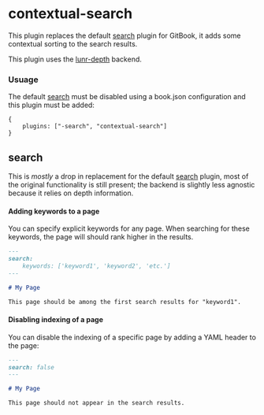 # contextual-search

This plugin replaces the default [search](https://github.com/GitbookIO/plugin-search) plugin for GitBook, it adds some contextual sorting to the search results.

This plugin uses the [lunr-depth](https://github.com/jrwells/gitbook-plugin-lunr-depth) backend.

### Usuage

The default [search](https://github.com/GitbookIO/plugin-search) must be disabled using a book.json configuration and this plugin must be added:

```
{
    plugins: ["-search", "contextual-search"]
}
```

## search

This is *mostly* a drop in replacement for the default [search](https://github.com/GitbookIO/plugin-search) plugin, most of the original functionality is still present;
the backend is slightly less agnostic because it relies on depth information.


#### Adding keywords to a page

You can specify explicit keywords for any page. When searching for these keywords, the page will should rank higher in the results.

```md
---
search:
    keywords: ['keyword1', 'keyword2', 'etc.']
---

# My Page

This page should be among the first search results for "keyword1".
```

#### Disabling indexing of a page

You can disable the indexing of a specific page by adding a YAML header to the page:

```md
---
search: false
---

# My Page

This page should not appear in the search results.
```
